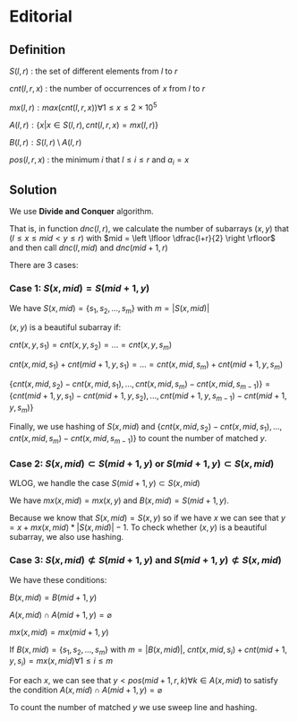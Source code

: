 # Editorial

## Definition

$S(l,r)$ : the set of different elements from $l$ to $r$

$cnt(l,r,x)$ : the number of occurrences of $x$ from $l$ to $r$

$mx(l,r) : max(cnt(l,r,x)) \forall 1 \leq x \leq 2\times10^5$

$A(l,r) : \{x | x \in S(l,r), cnt(l,r,x) = mx(l,r) \}$

$B(l,r) : S(l,r) \setminus A(l,r)$

$pos(l,r,x)$ : the minimum $i$ that $l \leq i \leq r$ and $a_i = x$ 

## Solution

We use **Divide and Conquer** algorithm. 

That is, in function $dnc(l,r)$, we calculate the number of subarrays $(x,y)$ that $(l \leq x \leq mid < y \leq r)$ with $mid = \left \lfloor \dfrac{l+r}{2} \right \rfloor$ and then call $dnc(l,mid)$ and $dnc(mid+1,r)$

There are 3 cases:

### Case 1: $S(x,mid) = S(mid+1,y)$

We have $S(x,mid) = \{s_1,s_2,...,s_m\}$ with $m = |S(x,mid)|$

$(x,y)$ is a beautiful subarray if:

$cnt(x,y,s_1) = cnt(x,y,s_2) = ... = cnt(x,y,s_m)$

$cnt(x,mid,s_1) + cnt(mid+1,y,s_1) = ... = cnt(x,mid,s_m) + cnt(mid+1,y,s_m)$

$\{cnt(x,mid,s_2) - cnt(x,mid,s_1),...,cnt(x,mid,s_m)-cnt(x,mid,s_{m-1})\} = \{cnt(mid+1,y,s_1) - cnt(mid+1,y,s_2),...,cnt(mid+1,y,s_{m-1})-cnt(mid+1,y,s_m)\}$

Finally, we use hashing of $S(x,mid)$ and $\{cnt(x,mid,s_2) - cnt(x,mid,s_1),...,cnt(x,mid,s_m)-cnt(x,mid,s_{m-1})\}$ to count the number of matched $y$. 

### Case 2: $S(x,mid) \subset S(mid+1,y)$ or $S(mid+1,y) \subset S(x,mid)$ 

WLOG, we handle the case $S(mid+1,y) \subset S(x,mid)$

We have $mx(x,mid)=mx(x,y)$ and $B(x,mid) = S(mid+1,y)$. 

Because we know that $S(x,mid) = S(x,y)$ so if we have $x$ we can see that $y = x+mx(x,mid)*|S(x,mid)| - 1$. To check whether $(x,y)$ is a beautiful subarray, we also use hashing.

### Case 3: $S(x,mid) \not\subset S(mid+1,y)$ and $S(mid+1,y) \not\subset S(x,mid)$ 

We have these conditions:

$B(x,mid) = B(mid+1,y)$

$A(x,mid) \cap A(mid+1,y) = \varnothing$

$mx(x,mid) = mx(mid+1,y)$

If $B(x,mid) = \{s_1,s_2,...,s_m\}$ with $m = |B(x,mid)|$, $cnt(x,mid,s_i)+cnt(mid+1,y,s_i) = mx(x,mid) \forall 1 \leq i \leq m$

For each $x$, we can see that $y < pos(mid+1,r,k) \forall k \in A(x,mid)$ to satisfy the condition $A(x,mid) \cap A(mid+1,y) = \varnothing$

To count the number of matched $y$ we use sweep line and hashing. 







